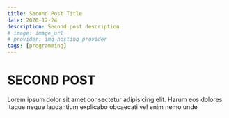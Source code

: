 ```yaml
---
title: Second Post Title
date: 2020-12-24
description: Second post description
# image: image_url
# provider: img_hosting_provider
tags: [programming]
---
```


# SECOND POST

Lorem ipsum dolor sit amet consectetur adipisicing elit. Harum eos dolores itaque neque laudantium
explicabo obcaecati vel enim nemo unde
